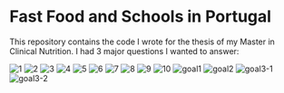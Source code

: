 # Fast Food and Schools in Portugal

This repository contains the code I wrote for the thesis of my Master in Clinical Nutrition.
I had 3 major questions I wanted to answer:


![1](imgs/1.png)
![2](imgs/2.png)
![3](imgs/3.png)
![4](imgs/4.png)
![5](imgs/5.png)
![6](imgs/6.png)
![7](imgs/7.png)
![8](imgs/8.png)
![9](imgs/9.png)
![10](imgs/10.png)
![goal1](imgs/goal1.png)
![goal2](imgs/goal2.png)
![goal3-1](imgs/goal3-1.png)
![goal3-2](imgs/goal3-2.png)
